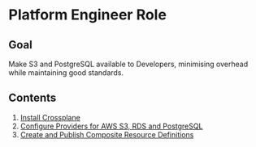 # Platform Engineer Role

## Goal

Make S3 and PostgreSQL available to Developers, minimising overhead while maintaining good standards.

## Contents

1. [Install Crossplane](1a-crossplane-install/README.md)
2. [Configure Providers for AWS S3, RDS and PostgreSQL](1b-providers/README.md)
3. [Create and Publish Composite Resource Definitions](1c-xrds/README.md)
